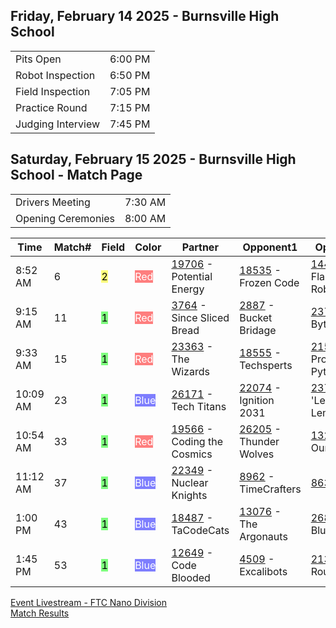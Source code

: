 ## Friday, February 14 2025 - Burnsville High School

|||
|--|--|
| Pits Open | 6:00 PM |
| Robot Inspection | 6:50 PM |
| Field Inspection | 7:05 PM |
| Practice Round | 7:15 PM |
| Judging Interview | 7:45 PM |

## Saturday, February 15 2025 - Burnsville High School - Match Page

|||
|--|--|
| Drivers Meeting | 7:30 AM |
| Opening Ceremonies | 8:00 AM |

| Time | Match# | Field | Color | Partner | Opponent1 | Opponent2 |
|--|--|--|--|--|--|--|
| 8:52 AM | 6 | <span style="color:black; background-color: rgba(255, 255, 0, 0.5);">2</span> | <span style="color:white; background-color: rgba(255, 0, 0, 0.5);">Red</span> | [19706](https://ftc-events.firstinspires.org/2024/team/19706) - Potential Energy | [18535](https://ftc-events.firstinspires.org/2024/team/18535) - Frozen Code | [14434](https://ftc-events.firstinspires.org/2024/team/14434) - Flamin Robots |
| 9:15 AM | 11 | <span style="color:black; background-color: rgba(0, 255, 0, 0.5);">1</span> | <span style="color:white; background-color: rgba(255, 0, 0, 0.5);">Red</span> | [3764](https://ftc-events.firstinspires.org/2024/team/3764) - Since Sliced Bread | [2887](https://ftc-events.firstinspires.org/2024/team/2887) - Bucket Bridage | [23739](https://ftc-events.firstinspires.org/2024/team/23739) - Byte Brigade |
| 9:33 AM | 15 | <span style="color:black; background-color: rgba(0, 255, 0, 0.5);">1</span> | <span style="color:white; background-color: rgba(255, 0, 0, 0.5);">Red</span> | [23363](https://ftc-events.firstinspires.org/2024/team/23363) - The Wizards | [18555](https://ftc-events.firstinspires.org/2024/team/18555) - Techsperts | [21567](https://ftc-events.firstinspires.org/2024/team/21567) - Programming Pythons |
| 10:09 AM | 23 | <span style="color:black; background-color: rgba(0, 255, 0, 0.5);">1</span> | <span style="color:white; background-color: rgba(0, 0, 255, 0.5);">Blue</span> | [26171](https://ftc-events.firstinspires.org/2024/team/26171) - Tech Titans | [22074](https://ftc-events.firstinspires.org/2024/team/22074) - Ignition 2031 | [23779](https://ftc-events.firstinspires.org/2024/team/23779) - 'Lectric Lemons |
| 10:54 AM | 33 | <span style="color:black; background-color: rgba(0, 255, 0, 0.5);">1</span> | <span style="color:white; background-color: rgba(255, 0, 0, 0.5);">Red</span> | [19566](https://ftc-events.firstinspires.org/2024/team/19566) - Coding the Cosmics | [26205](https://ftc-events.firstinspires.org/2024/team/26205) - Thunder Wolves | [13247](https://ftc-events.firstinspires.org/2024/team/13247) - Ouroboros |
| 11:12 AM | 37 | <span style="color:black; background-color: rgba(0, 255, 0, 0.5);">1</span> | <span style="color:white; background-color: rgba(0, 0, 255, 0.5);">Blue</span> | [22349](https://ftc-events.firstinspires.org/2024/team/22349) - Nuclear Knights | [8962](https://ftc-events.firstinspires.org/2024/team/8962) - TimeCrafters | [8636](https://ftc-events.firstinspires.org/2024/team/8636) - FIRE |
| 1:00 PM | 43 | <span style="color:black; background-color: rgba(0, 255, 0, 0.5);">1</span> | <span style="color:white; background-color: rgba(0, 0, 255, 0.5);">Blue</span> | [18487](https://ftc-events.firstinspires.org/2024/team/18487) - TaCodeCats | [13076](https://ftc-events.firstinspires.org/2024/team/13076) - The Argonauts | [26871](https://ftc-events.firstinspires.org/2024/team/26871) - Blue Infinity |
| 1:45 PM  | 53 | <span style="color:black; background-color: rgba(0, 255, 0, 0.5);">1</span> | <span style="color:white; background-color: rgba(0, 0, 255, 0.5);">Blue</span> | [12649](https://ftc-events.firstinspires.org/2024/team/12649) - Code Blooded | [4509](https://ftc-events.firstinspires.org/2024/team/4509) - Excalibots | [21305](https://ftc-events.firstinspires.org/2024/team/21305) - Rouge Cats |

[Event Livestream - FTC Nano Division](https://www.youtube.com/watch?v=-2KIKOBaKd0)<br/>
[Match Results](https://ftc-events.firstinspires.org/2024/USMNCMPNANO/qualifications)<br/>